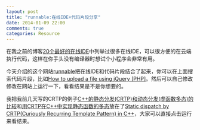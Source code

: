 ```yaml
---
layout: post
title: "runnable:在线IDE+代码片段分享"
date: 2014-01-09 22:00
comments: true
categories: Resource
---
```


在我之前的博客[20个最好的在线IDE](http://fresky.github.io/blog/2012/11/17/blogpost/)中列举过很多在线IDE，可以很方便的在云端执行代码，这样在你手头没有编译器时想试个小程序会非常有用。

今天介绍的这个网站[runnable](http://runnable.com/)把在线IDE和代码片段结合了起来，你可以在上面搜索代码片段，比如[How to upload a file using jQuery [PHP]](http://runnable.com/UZKDAYo3XEw2AACX/how-to-upload-a-file-using-jquery-for-php)。然后可以自己修改修改在网站上运行一下，看看结果是不是你想要的。

我把我前几天写的CRTP的例子[C++的静态分发(CRTP)和动态分发(虚函数多态)的比较](http://fresky.github.io/blog/2014/01/03/cpp-static-dispatch-crtp-vs-dynamic-dispatch-virtual-method/)和[用CRTP在C++中实现静态函数的多态](http://fresky.github.io/blog/2014/01/06/crtp-static-polymorphism-in-c-plus-plus/)放在了[Static dispatch by CRTP(Curiously Recurring Template Pattern) in C++](http://runnable.com/Us9FB7khfiNWAARY/static-dispatch-by-crtp-curiously-recurring-template-pattern-in-c%2B%2B)，大家可以直接点击运行来看结果。